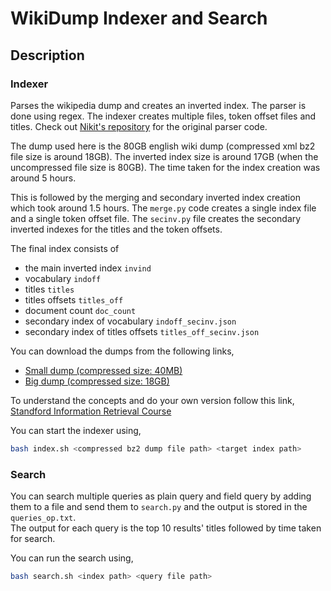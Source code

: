 # WikiDump Indexer and Search  
## Description  
### Indexer
Parses the wikipedia dump and creates an inverted index. The parser is done using regex. The indexer creates multiple files, token offset files and titles. Check out [Nikit's repository](https://github.com/Nikit-Uppala/Wikipedia-Search-Engine) for the original parser code.  

The dump used here is the 80GB english wiki dump (compressed xml bz2 file size is around 18GB). The inverted index size is around 17GB (when the uncompressed file size is 80GB). The time taken for the index creation was around 5 hours.  

This is followed by the merging and secondary inverted index creation which took around 1.5 hours. The `merge.py` code creates a single index file and a single token offset file. The `secinv.py` file creates the secondary inverted indexes for the titles and the token offsets.  

The final index consists of  
- the main inverted index `invind`
- vocabulary `indoff`
- titles `titles`
- titles offsets `titles_off`
- document count `doc_count`
- secondary index of vocabulary `indoff_secinv.json`
- secondary index of titles offsets `titles_off_secinv.json`

You can download the dumps from the following links,  
- [Small dump (compressed size: 40MB)](https://drive.google.com/file/d/1CD1sBLGkxOb7eybNEFc7yF96cP_plJOn/view?usp=sharing)  
- [Big dump (compressed size: 18GB)](https://dumps.wikimedia.org/enwiki/20210720/enwiki-20210720-pages-articles-multistream.xml.bz2)  

To understand the concepts and do your own version follow this link, [Standford Information Retrieval Course](https://nlp.stanford.edu/IR-book/html/htmledition/contents-1.html)  

You can start the indexer using,
```bash
bash index.sh <compressed bz2 dump file path> <target index path>
```  

### Search
You can search multiple queries as plain query and field query by adding them to a file and send them to `search.py` and the output is stored in the `queries_op.txt`.  
The output for each query is the top 10 results' titles followed by time taken for search.  

You can run the search using,
```bash
bash search.sh <index path> <query file path>
```  
